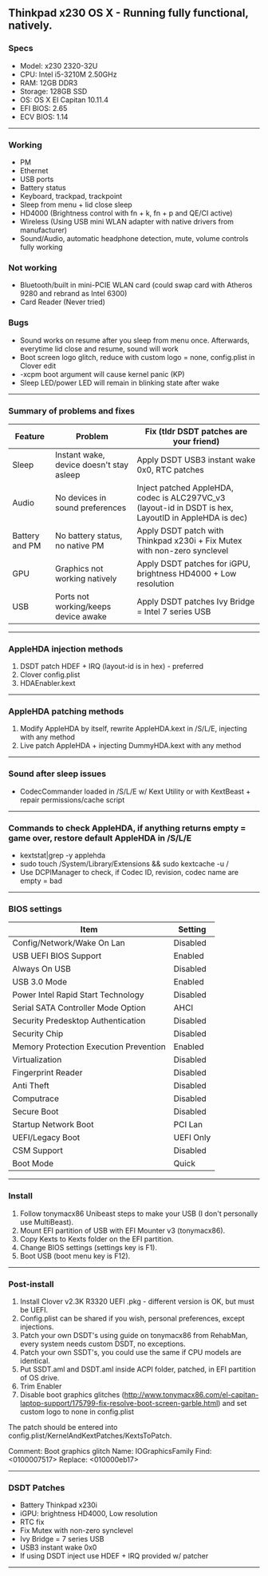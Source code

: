 ## Thinkpad x230 OS X - Running fully functional, natively.

### Specs
* Model: x230 2320-32U
* CPU: Intel i5-3210M 2.50GHz
* RAM: 12GB DDR3 
* Storage: 128GB SSD
* OS: OS X El Capitan 10.11.4
* EFI BIOS: 2.65 
* ECV BIOS: 1.14 

--------------------------------------------------------------------------------------------
### Working
* PM
* Ethernet
* USB ports
* Battery status
* Keyboard, trackpad, trackpoint
* Sleep from menu + lid close sleep
* HD4000 (Brightness control with fn + k, fn + p and QE/CI active)
* Wireless (Using USB mini WLAN adapter with native drivers from manufacturer)
* Sound/Audio, automatic headphone detection, mute, volume controls fully working

### Not working
* Bluetooth/built in mini-PCIE WLAN card (could swap card with Atheros 9280 and rebrand as Intel 6300)
* Card Reader (Never tried)

### Bugs
* Sound works on resume after you sleep from menu once. Afterwards, everytime lid close and resume, sound will work
* Boot screen logo glitch, reduce with custom logo = none, config.plist in Clover edit
* -xcpm boot argument will cause kernel panic (KP)
* Sleep LED/power LED will remain in blinking state after wake 

--------------------------------------------------------------------------------------------
### Summary of problems and fixes

| Feature     | Problem        | Fix (tldr DSDT patches are your friend) |
| ------------- | ------------    | ----- |
| Sleep | Instant wake, device doesn't stay asleep | Apply DSDT USB3 instant wake 0x0, RTC patches |
| Audio | No devices in sound preferences | Inject patched AppleHDA, codec is ALC297VC_v3 (layout-id in DSDT is hex, LayoutID in AppleHDA is dec) |
| Battery and PM | No battery status, no native PM | Apply DSDT patch with Thinkpad x230i + Fix Mutex with non-zero synclevel | 
| GPU | Graphics not working natively | Apply DSDT patches for iGPU, brightness HD4000 + Low resolution | 
| USB | Ports not working/keeps device awake | Apply DSDT patches Ivy Bridge = Intel 7 series USB | 
--------------------------------------------------------------------------------------------
### AppleHDA injection methods
1. DSDT patch HDEF + IRQ (layout-id is in hex) - preferred
2. Clover config.plist
3. HDAEnabler.kext 

--------------------------------------------------------------------------------------------

### AppleHDA patching methods
1. Modify AppleHDA by itself, rewrite AppleHDA.kext in /S/L/E, injecting with any method
2. Live patch AppleHDA + injecting DummyHDA.kext with any method

--------------------------------------------------------------------------------------------

### Sound after sleep issues

* CodecCommander loaded in /S/L/E w/ Kext Utility or with KextBeast + repair permissions/cache script

--------------------------------------------------------------------------------------------
### Commands to check AppleHDA, if anything returns empty = game over, restore default AppleHDA in /S/L/E 

* kextstat|grep -y applehda 
* sudo touch /System/Library/Extensions && sudo kextcache -u / 
* Use DCPIManager to check, if Codec ID, revision, codec name are empty = bad

--------------------------------------------------------------------------------------------

### BIOS settings
| Item | Setting |
| ------------- | ------------ |
| Config/Network/Wake On Lan | Disabled |
| USB UEFI BIOS Support | Enabled |
| Always On USB | Disabled | 
| USB 3.0 Mode | Enabled | 
| Power Intel Rapid Start Technology | Disabled | 
| Serial SATA Controller Mode Option | AHCI |
| Security Predesktop Authentication | Disabled |
| Security Chip | Disabled | 
| Memory Protection Execution Prevention | Enabled | 
| Virtualization | Disabled |
| Fingerprint Reader | Disabled | 
| Anti Theft | Disabled | 
| Computrace | Disabled | 
| Secure Boot | Disabled | 
| Startup Network Boot | PCI Lan | 
| UEFI/Legacy Boot | UEFI Only | 
| CSM Support | Disabled | 
| Boot Mode | Quick |

--------------------------------------------------------------------------------------------
### Install
1. Follow tonymacx86 Unibeast steps to make your USB (I don't personally use MultiBeast).
2. Mount EFI partition of USB with EFI Mounter v3 (tonymacx86).
3. Copy Kexts to Kexts folder on the EFI partition.
4. Change BIOS settings (settings key is F1).
5. Boot USB (boot menu key is F12).

--------------------------------------------------------------------------------------------
### Post-install
1. Install Clover v2.3K R3320 UEFI .pkg - different version is OK, but must be UEFI.
2. Config.plist can be shared if you wish, personal preferences, except injections.
3. Patch your own DSDT's using guide on tonymacx86 from RehabMan, every system needs custom DSDT, no exceptions.
4. Patch your own SSDT's, you could use the same if CPU models are identical.
5. Put SSDT.aml and DSDT.aml inside ACPI folder, patched, in EFI partition of OS drive. 
6. Trim Enabler 
7. Disable boot graphics glitches (http://www.tonymacx86.com/el-capitan-laptop-support/175799-fix-resolve-boot-screen-garble.html) and set custom logo to none in config.plist

The patch should be entered into config.plist/KernelAndKextPatches/KextsToPatch.

Comment: Boot graphics glitch
Name: IOGraphicsFamily
Find: <0100007517>
Replace: <010000eb17>

--------------------------------------------------------------------------------------------
### DSDT Patches

* Battery Thinkpad x230i
* iGPU: brightness HD4000, Low resolution
* RTC fix 
* Fix Mutex with non-zero synclevel
* Ivy Bridge = 7 series USB
* USB3 instant wake 0x0
* If using DSDT inject use HDEF + IRQ provided w/ patcher

--------------------------------------------------------------------------------------------


